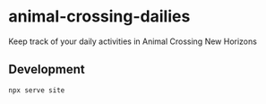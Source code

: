 # animal-crossing-dailies

Keep track of your daily activities in Animal Crossing New Horizons

## Development

`npx serve site`
